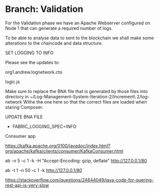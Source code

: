 # Branch: Validation

For the Validation phase we have an Apache Webserver configured on Node 1 that can generate a required number of logs.

To be able to analyse data to sent to the blockchain we shall make some alterations to the chaincode and data structure.

SET LOGGING TO INFO

Please see the updates to:

org1.andrew.lognetwork.cto

logic.js

Make sure to replace the BNA file that is generated by those files into directory in ~/Log-Management-System-Iteration-2/Increment\ 2/log-network Withe the one here so that the correct files are loaded when staring Composer.

UPDATE BNA FILE


- FABRIC_LOGGING_SPEC=INFO


Consumer app

https://kafka.apache.org/0100/javadoc/index.html?org/apache/kafka/clients/consumer/KafkaConsumer.html


ab -n 5 -c 1 -k -H "Accept-Encoding: gzip, deflate" http://127.0.0.1/80

ab -t 1 -n 50 -c 1 -k http://127.0.0.1/80


https://stackoverflow.com/questions/24844049/java-code-for-quering-rest-api-is-very-slow
